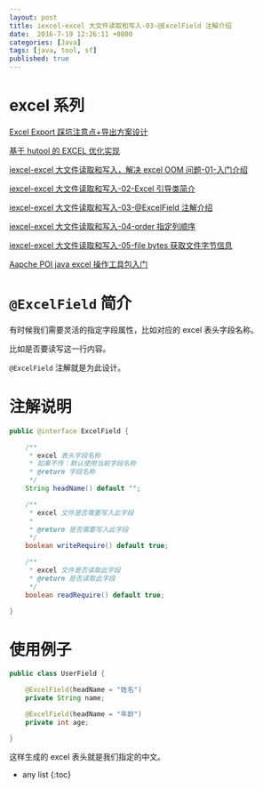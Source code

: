 ```yaml
---
layout: post
title: iexcel-excel 大文件读取和写入-03-@ExcelField 注解介绍
date:  2016-7-19 12:26:11 +0800
categories: [Java]
tags: [java, tool, sf]
published: true
---
```


# excel 系列

[Excel Export 踩坑注意点+导出方案设计](https://houbb.github.io/2016/07/19/java-tool-excel-export-design-01-overview)

[基于 hutool 的 EXCEL 优化实现](https://houbb.github.io/2016/07/19/java-tool-excel-hutool-opt-01-intro)

[iexcel-excel 大文件读取和写入，解决 excel OOM 问题-01-入门介绍](https://houbb.github.io/2016/07/19/java-tool-excel-iexcel-01-intro)

[iexcel-excel 大文件读取和写入-02-Excel 引导类简介](https://houbb.github.io/2016/07/19/java-tool-excel-iexcel-02-excelbs)

[iexcel-excel 大文件读取和写入-03-@ExcelField 注解介绍](https://houbb.github.io/2016/07/19/java-tool-excel-iexcel-03-excelField)

[iexcel-excel 大文件读取和写入-04-order 指定列顺序](https://houbb.github.io/2016/07/19/java-tool-excel-iexcel-04-order)

[iexcel-excel 大文件读取和写入-05-file bytes 获取文件字节信息](https://houbb.github.io/2016/07/19/java-tool-excel-iexcel-05-file-bytes)

[Aapche POI java excel 操作工具包入门](https://houbb.github.io/2016/07/19/java-tool-excel-poi-01-intro)

# `@ExcelField` 简介

有时候我们需要灵活的指定字段属性，比如对应的 excel 表头字段名称。

比如是否要读写这一行内容。

`@ExcelField` 注解就是为此设计。

# 注解说明

```java
public @interface ExcelField {

    /**
     * excel 表头字段名称
     * 如果不传：默认使用当前字段名称
     * @return 字段名称
     */
    String headName() default "";

    /**
     * excel 文件是否需要写入此字段
     *
     * @return 是否需要写入此字段
     */
    boolean writeRequire() default true;

    /**
     * excel 文件是否读取此字段
     * @return 是否读取此字段
     */
    boolean readRequire() default true;

}
```

# 使用例子

```java
public class UserField {

    @ExcelField(headName = "姓名")
    private String name;

    @ExcelField(headName = "年龄")
    private int age;

}
```

这样生成的 excel 表头就是我们指定的中文。


* any list
{:toc}